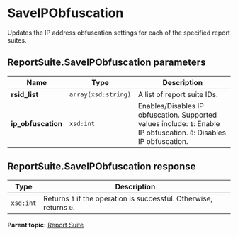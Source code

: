 # SaveIPObfuscation

Updates the IP address obfuscation settings for each of the specified report suites.

## ReportSuite.SaveIPObfuscation parameters

|Name|Type|Description|
|----|----|-----------|
|**rsid\_list** |`array(xsd:string)` | A list of report suite IDs. |
|**ip\_obfuscation** |`xsd:int` | Enables/Disables IP obfuscation. Supported values include: `1`: Enable IP obfuscation. `0`: Disables IP obfuscation. |

## ReportSuite.SaveIPObfuscation response

|Type|Description|
|----|-----------|
|`xsd:int` | Returns `1` if the operation is successful. Otherwise, returns `0`. |

**Parent topic:** [Report Suite](../../methods/report_suite/c_api_admin_methods_repsuite.md)

